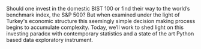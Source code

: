 Should one invest in the domestic BIST 100 or find their way to the world’s benchmark index, the S&P 500? But when examined under the light of Turkey's economic structure this seemingly simple decision making process begins to accumulate complexity. Today, we’ll work to shed light on this investing paradox with contemporary statistics and a state of the art Python based data exploratory instrument.
